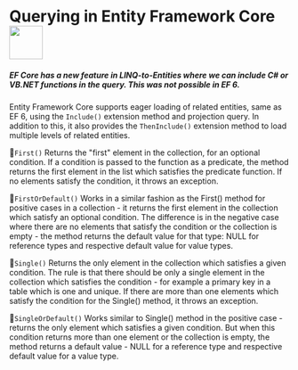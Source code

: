 # Querying in Entity Framework Core  <img src="https://media.giphy.com/media/dYsB5F09z0fYvQLm9K/giphy.gif" width="60">
##### EF Core has a new feature in LINQ-to-Entities where we can include C# or VB.NET functions in the query. This was not possible in EF 6.

Entity Framework Core supports eager loading of related entities, same as EF 6, using the `Include()` extension method and projection query. In addition to this, it also provides the `ThenInclude()` extension method to load multiple levels of related entities.

🔴`First()`  Returns the "first" element in the collection, for an optional condition. If a condition is passed to the function as a predicate, the method returns the first element in the list which satisfies the predicate function. If no elements satisfy the condition, it throws an exception.

🔴`FirstOrDefault()`  Works in a similar fashion as the First() method for positive cases in a collection - it returns the first element in the collection which satisfy an optional condition. The difference is in the negative case where there are no elements that satisfy the condition or the collection is empty - the method returns the default value for that type: NULL for reference types and respective default value for value types.

🔴`Single()`  Returns the only element in the collection which satisfies a given condition. The rule is that there should be only a single element in the collection which satisfies the condition - for example a primary key in a table which is one and unique. If there are more than one elements which satisfy the condition for the Single() method, it throws an exception.

🔴`SingleOrDefault()` Works similar to Single() method in the positive case - returns the only element which satisfies a given condition. But when this condition returns more than one element or the collection is empty, the method returns a default value - NULL for a reference type and respective default value for a value type.
